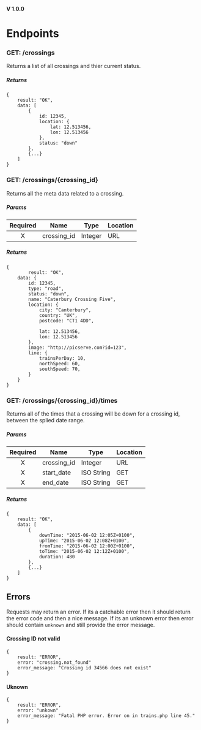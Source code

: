 **V 1.0.0**
# Endpoints

### GET: /crossings
Returns a list of all crossings and thier current status.


##### Returns
```
{
	result: "OK",
	data: [
		{
			id: 12345,
			location: {
				lat: 12.513456,
				lon: 12.513456
			},
			status: "down"
		},
		{...}
	]
}
```

### GET: /crossings/{crossing_id}
Returns all the meta data related to a crossing.

##### Params
| Required | Name        | Type       | Location |
| :------: | ----------- | ---------- | -------- |
| X        | crossing_id | Integer    | URL      |


##### Returns
```
{
		result: "OK",
	data: {
		id: 12345,
		type: "road",
		status: "down",
		name: "Caterbury Crossing Five",
		location: {
			city: "Canterbury",
			country: "UK",
			postcode: "CT1 4DD",
			
			lat: 12.513456,
			lon: 12.513456
		},
		image: "http://picserve.com?id=123",
		line: {
			trainsPerDay: 10,
			northSpeed: 60,
			southSpeed: 70,
		}
	}
}
```

### GET: /crossings/{crossing_id}/times
Returns all of the times that a crossing will be down for a crossing id, between the splied date range.

##### Params
| Required | Name        | Type       | Location |
| :------: | ----------- | ---------- | -------- |
| X        | crossing_id | Integer    | URL      |
| X        | start_date  | ISO String | GET      |
| X        | end_date    | ISO String | GET      |


##### Returns
```
{
	result: "OK",
	data: [
		{
			downTime: "2015-06-02 12:05Z+0100",
			upTime: "2015-06-02 12:08Z+0100",
			fromTime: "2015-06-02 12:00Z+0100",
			toTime: "2015-06-02 12:12Z+0100",
			duration: 480
		},
		{...}
	]
}
```

## Errors

Requests may return an error. If its a catchable error then it should return the error code and then a nice message. If its an unknown error then error should contain `unknown` and still provide the error message.

#### Crossing ID not valid
```
{
	result: "ERROR",
	error: "crossing.not_found"
	error_message: "Crossing id 34566 does not exist"
}
```

#### Uknown
```
{
	result: "ERROR",
	error: "unkown"
	error_message: "Fatal PHP error. Error on in trains.php line 45."
}
```